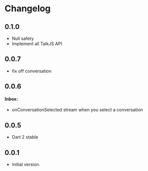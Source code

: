 # Changelog

## 0.1.0

- Null safety
- Implement all TalkJS API

## 0.0.7
- fix off conversation

## 0.0.6

#### Inbox:
+ onConversationSelected stream when you select a conversation

## 0.0.5

+ Dart 2 stable

## 0.0.1

- Initial version.
